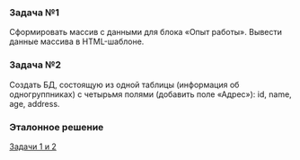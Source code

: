 ### **Задача №1**
Сформировать массив с данными для блока «Опыт работы».
Вывести данные массива в HTML-шаблоне.


### **Задача №2**
Создать БД, состоящую из одной таблицы (информация об
одногруппниках) с четырьмя полями (добавить поле «Адрес»): id, name, age,
address.

### **Эталонное решение**

[Задачи 1 и 2](lesson4.pdf)